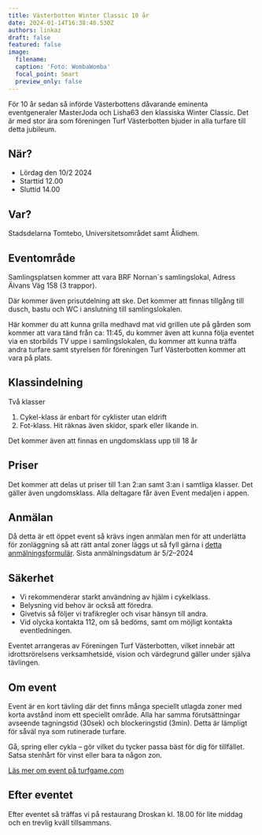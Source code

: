 ```yaml
---
title: Västerbotten Winter Classic 10 år
date: 2024-01-14T16:38:48.530Z
authors: linkaz
draft: false
featured: false
image:
  filename: 
  caption: 'Foto: WombaWomba'
  focal_point: Smart
  preview_only: false
---
```

För 10 år sedan så införde Västerbottens dåvarande eminenta eventgeneraler MasterJoda och Lisha63 den klassiska Winter Classic.
Det är med  stor ära som föreningen Turf Västerbotten bjuder in alla turfare till detta jubileum.

## När?
- Lördag den 10/2 2024
- Starttid 12.00
- Sluttid 14.00

## Var?
Stadsdelarna Tomtebo, Universitetsområdet samt Ålidhem.

## Eventområde

Samlingsplatsen kommer att vara BRF Nornan´s samlingslokal, Adress Älvans Väg 158 (3 trappor).

Där kommer även prisutdelning att ske. Det kommer att finnas tillgång till dusch, bastu och WC i anslutning till samlingslokalen.

Här kommer du att kunna grilla medhavd mat vid grillen ute på gården som kommer att vara tänd från ca: 11:45, du kommer även att kunna följa eventet via en storbilds TV uppe i samlingslokalen, du kommer att kunna träffa andra turfare samt styrelsen för föreningen Turf Västerbotten kommer att vara på plats.

## Klassindelning

Två klasser

1. Cykel-klass är enbart för cyklister utan eldrift
2. Fot-klass. Hit räknas även skidor, spark eller likande in.

Det kommer även att finnas en ungdomsklass upp till 18 år

## Priser

Det kommer att delas ut priser till 1:an 2:an samt 3:an i samtliga klasser. Det gäller även ungdomsklass. Alla deltagare får även Event medaljen i appen.

## Anmälan 

Då detta är ett öppet event så krävs ingen anmälan men för att underlätta för zonläggning så att rätt antal zoner läggs ut så fyll gärna i [detta anmälningsformulär](https://forms.gle/uhTTmbgVhgRJAdZh9). Sista anmälningsdatum är 5/2–2024

## Säkerhet

* Vi rekommenderar starkt användning av hjälm i cykelklass.
* Belysning vid behov är också att föredra.
* Givetvis så följer vi trafikregler och visar hänsyn till andra.
* Vid olycka kontakta 112, om så bedöms, samt om möjligt kontakta eventledningen.

Eventet arrangeras av Föreningen Turf Västerbotten, vilket innebär att idrottsrörelsens verksamhetsidé, vision och värdegrund gäller under själva tävlingen.

## Om event

Event är en kort tävling där det finns många speciellt utlagda zoner med korta avstånd inom ett speciellt område. Alla har samma förutsättningar avseende tagningstid (30sek) och blockeringstid (3min). Detta är lämpligt för såväl nya som rutinerade turfare.

Gå, spring eller cykla – gör vilket du tycker passa bäst för dig för tillfället. Satsa stenhårt för vinst eller bara ta någon zon.

[Läs mer om event på turfgame.com](https://wiki.turfgame.com/sv/wiki/Event#Regler_f.C3.B6r_arrang.C3.B6rer)

## Efter eventet

Efter eventet så träffas vi på restaurang Droskan kl. 18.00 för lite middag och en trevlig kväll tillsammans.